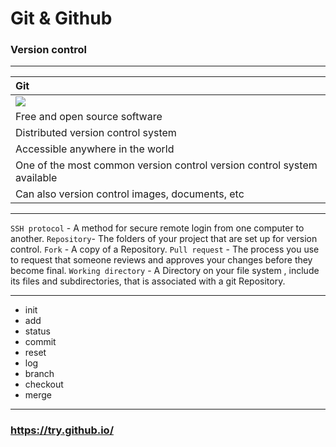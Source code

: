 # Git & Github
### Version control
---
|Git|
|:-|
|![](https://www.google.com/url?sa=i&url=https%3A%2F%2Fgit-scm.com%2Fdownloads%2Flogos&psig=AOvVaw1Kf9WqOw7Nnfk0G3PpxFNC&ust=1620465524850000&source=images&cd=vfe&ved=0CAIQjRxqFwoTCOjwmdSet_ACFQAAAAAdAAAAABAD)|
|Free and open source software|
|Distributed version control system|
|Accessible anywhere in the world|
|One of the most common version control version control system available|
|Can also version control images, documents, etc|

---

`SSH protocol` - A method for secure remote login from one computer to another.
`Repository`- The folders of your project that are set up for version control.
`Fork` - A copy of a Repository.
`Pull request` - The process you use to request that someone reviews and approves your changes before they become final.
`Working directory` - A Directory on your file system , include its files and subdirectories, that is associated with a git Repository.

---

* init
* add
* status
* commit
* reset
* log
* branch
* checkout
* merge
---
### https://try.github.io/
